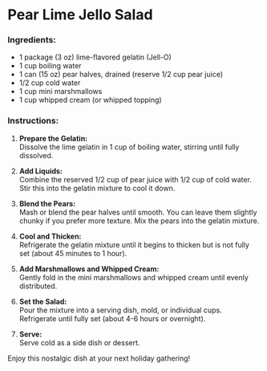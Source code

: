 # Pear Lime Jello Salad

### Ingredients:
- 1 package (3 oz) lime-flavored gelatin (Jell-O)
- 1 cup boiling water  
- 1 can (15 oz) pear halves, drained (reserve 1/2 cup pear juice)  
- 1/2 cup cold water  
- 1 cup mini marshmallows  
- 1 cup whipped cream (or whipped topping)  

### Instructions:
1. **Prepare the Gelatin:**  
   Dissolve the lime gelatin in 1 cup of boiling water, stirring until fully dissolved.  

2. **Add Liquids:**  
   Combine the reserved 1/2 cup of pear juice with 1/2 cup of cold water. Stir this into the gelatin mixture to cool it down.  

3. **Blend the Pears:**  
   Mash or blend the pear halves until smooth. You can leave them slightly chunky if you prefer more texture. Mix the pears into the gelatin mixture.  

4. **Cool and Thicken:**  
   Refrigerate the gelatin mixture until it begins to thicken but is not fully set (about 45 minutes to 1 hour).  

5. **Add Marshmallows and Whipped Cream:**  
   Gently fold in the mini marshmallows and whipped cream until evenly distributed.  

6. **Set the Salad:**  
   Pour the mixture into a serving dish, mold, or individual cups. Refrigerate until fully set (about 4-6 hours or overnight).  

7. **Serve:**  
   Serve cold as a side dish or dessert.  

Enjoy this nostalgic dish at your next holiday gathering!